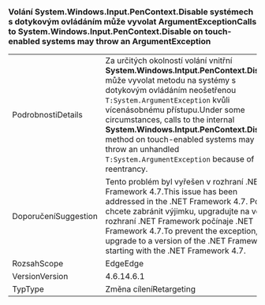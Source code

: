 ### <a name="calls-to-systemwindowsinputpencontextdisable-on-touch-enabled-systems-may-throw-an-argumentexception"></a><span data-ttu-id="b3d1a-101">Volání System.Windows.Input.PenContext.Disable systémech s dotykovým ovládáním může vyvolat ArgumentException</span><span class="sxs-lookup"><span data-stu-id="b3d1a-101">Calls to System.Windows.Input.PenContext.Disable on touch-enabled systems may throw an ArgumentException</span></span>

|   |   |
|---|---|
|<span data-ttu-id="b3d1a-102">Podrobnosti</span><span class="sxs-lookup"><span data-stu-id="b3d1a-102">Details</span></span>|<span data-ttu-id="b3d1a-103">Za určitých okolností volání vnitřní <strong>System.Windows.Intput.PenContext.Disable</strong> může vyvolat metodu na systémy s dotykovým ovládáním neošetřenou <code>T:System.ArgumentException</code> kvůli vícenásobnému přístupu.</span><span class="sxs-lookup"><span data-stu-id="b3d1a-103">Under some circumstances, calls to the internal <strong>System.Windows.Intput.PenContext.Disable</strong> method on touch-enabled systems may throw an unhandled <code>T:System.ArgumentException</code> because of reentrancy.</span></span>|
|<span data-ttu-id="b3d1a-104">Doporučení</span><span class="sxs-lookup"><span data-stu-id="b3d1a-104">Suggestion</span></span>|<span data-ttu-id="b3d1a-105">Tento problém byl vyřešen v rozhraní .NET Framework 4.7.</span><span class="sxs-lookup"><span data-stu-id="b3d1a-105">This issue has been addressed in the .NET Framework 4.7.</span></span> <span data-ttu-id="b3d1a-106">Pokud chcete zabránit výjimku, upgradujte na verzi rozhraní .NET Framework počínaje .NET Framework 4.7.</span><span class="sxs-lookup"><span data-stu-id="b3d1a-106">To prevent the exception, upgrade to a version of the .NET Framework starting with the .NET Framework 4.7.</span></span>|
|<span data-ttu-id="b3d1a-107">Rozsah</span><span class="sxs-lookup"><span data-stu-id="b3d1a-107">Scope</span></span>|<span data-ttu-id="b3d1a-108">Edge</span><span class="sxs-lookup"><span data-stu-id="b3d1a-108">Edge</span></span>|
|<span data-ttu-id="b3d1a-109">Version</span><span class="sxs-lookup"><span data-stu-id="b3d1a-109">Version</span></span>|<span data-ttu-id="b3d1a-110">4.6.1</span><span class="sxs-lookup"><span data-stu-id="b3d1a-110">4.6.1</span></span>|
|<span data-ttu-id="b3d1a-111">Typ</span><span class="sxs-lookup"><span data-stu-id="b3d1a-111">Type</span></span>|<span data-ttu-id="b3d1a-112">Změna cílení</span><span class="sxs-lookup"><span data-stu-id="b3d1a-112">Retargeting</span></span>|

